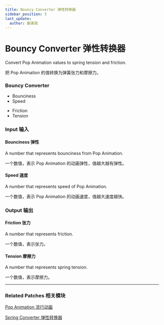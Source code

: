 ```yaml
---
title: Bouncy Converter 弹性转换器
sidebar_position: 5
last_update:
  author: 蒯美政
---
```


# Bouncy Converter 弹性转换器

Convert Pop Animation values to spring tension and friction.

把 Pop Animation 的值转换为弹簧张力和摩擦力。

[//]: # "![Image]&#40;@site/static/img/docs/Animation/bouncy-converter.png&#41;"

<div className="patch-container">
    <div className="patch processor">
        <h3>Bouncy Converter</h3>
        <ul className="inputs">
            <li>Bounciness</li>
            <li>Speed</li>
        </ul>
        <ul className="outputs">
            <li>Friction</li>
            <li>Tension</li>
        </ul>
    </div>
</div>

<div className="port-descriptions">
<div className="inputs">

### Input 输入

#### Bounciness 弹性

A number that represents bounciness from Pop Animation.

一个数值，表示 Pop Animation 的动画弹性，值越大越有弹性。

#### Speed 速度

A number that represents speed of Pop Animation.

一个数值，表示 Pop Animation 的动画速度，值越大速度越快。

</div>
<div className="outputs">

### Output 输出

#### Friction 张力

A number that represents friction.

一个数值，表示张力。

#### Tension 摩擦力

A number that represents spring tension.

一个数值，表示摩擦力。

</div>
</div>

------

### Related Patches 相关模块

[Pop Animation 流行动画](./Pop%20Animation.md)

[Spring Converter 弹性转换器](./Spring%20Converter.md)
